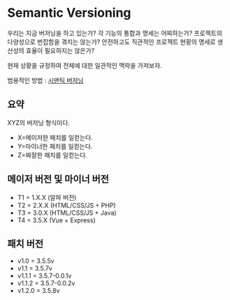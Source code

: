 # Semantic Versioning

우리는 지금 버저닝을 하고 있는가?
각 기능의 통합과 명세는 어찌하는가?
프로젝트의 다양성으로 번잡함을 겪지는 않는가? 
안전하고도 직관적인 프로젝트 현황의 명세로 생산성의 효율이 필요하지는 않은가?

현재 상황을 규정하여 전체에 대한 일관적인 맥락을 가져보자.

범용적인 방법 : [시맨틱 버저닝](https://semver.org/spec/v2.0.0.html)



## 요약

XYZ의 버저닝 형식이다.
- X=메이저한 패치를 일컫는다.
- Y=마이너한 패치를 일컫는다.
- Z=짜잘한 패치를 일컫는다.

## 메이저 버전 및 마이너 버전

- T1 = 1.X.X (알파 버전)
- T2 = 2.X.X (HTML/CSS/JS + PHP)
- T3 = 3.0.X (HTML/CSS/JS + Java)
- T4 = 3.5.X (Vue + Express)

## 패치 버전

- v1.0 = 3.5.5v
- v1.1 = 3.5.7v
- v1.1.1 = 3.5.7-0.0.1v
- v1.1.2 = 3.5.7-0.0.2v
- v1.2.0 = 3.5.8v